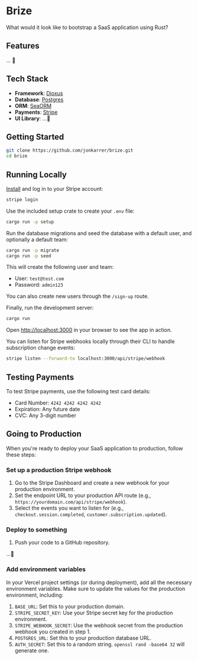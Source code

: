 # Brize

What would it look like to bootstrap a SaaS application using Rust?

## Features

... 🚧

## Tech Stack

- **Framework**: [Dioxus](https://dioxuslabs.com/)
- **Database**: [Postgres](https://www.postgresql.org/)
- **ORM**: [SeaORM](https://www.sea-ql.org/SeaORM/)
- **Payments**: [Stripe](https://stripe.com/)
- **UI Library**: ...🚧

## Getting Started

```bash
git clone https://github.com/jonkarrer/brize.git
cd brize
```

## Running Locally

[Install](https://docs.stripe.com/stripe-cli) and log in to your Stripe account:

```bash
stripe login
```

Use the included setup crate to create your `.env` file:

```bash
cargo run -p setup
```

Run the database migrations and seed the database with a default user, and optionally a default team:

```bash
cargo run -p migrate
cargo run -p seed
```

This will create the following user and team:

- User: `test@test.com`
- Password: `admin123`

You can also create new users through the `/sign-up` route.

Finally, run the development server:

```bash
cargo run
```

Open [http://localhost:3000](http://localhost:3000) in your browser to see the app in action.

You can listen for Stripe webhooks locally through their CLI to handle subscription change events:

```bash
stripe listen --forward-to localhost:3000/api/stripe/webhook
```

## Testing Payments

To test Stripe payments, use the following test card details:

- Card Number: `4242 4242 4242 4242`
- Expiration: Any future date
- CVC: Any 3-digit number

## Going to Production

When you're ready to deploy your SaaS application to production, follow these steps:

### Set up a production Stripe webhook

1. Go to the Stripe Dashboard and create a new webhook for your production environment.
2. Set the endpoint URL to your production API route (e.g., `https://yourdomain.com/api/stripe/webhook`).
3. Select the events you want to listen for (e.g., `checkout.session.completed`, `customer.subscription.updated`).

### Deploy to something

1. Push your code to a GitHub repository.

...🚧

### Add environment variables

In your Vercel project settings (or during deployment), add all the necessary environment variables. Make sure to update the values for the production environment, including:

1. `BASE_URL`: Set this to your production domain.
2. `STRIPE_SECRET_KEY`: Use your Stripe secret key for the production environment.
3. `STRIPE_WEBHOOK_SECRET`: Use the webhook secret from the production webhook you created in step 1.
4. `POSTGRES_URL`: Set this to your production database URL.
5. `AUTH_SECRET`: Set this to a random string. `openssl rand -base64 32` will generate one.
